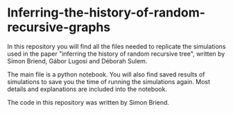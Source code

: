 # Inferring-the-history-of-random-recursive-graphs

In this repository you will find all the files needed to replicate the simulations used in the paper "inferring the history of random recursive tree", written by Simon Briend, Gábor Lugosi and Déborah Sulem.

The main file is a python notebook. You will also find saved results of simulations to save you the time of running the simulations again. Most details and explanations are included into the notebook.

The code in this repository was written by Simon Briend.
